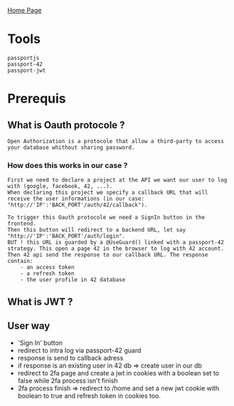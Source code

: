 [Home Page](./00_Documentation.md)

# Tools
	passportjs
	passport-42
	passport-jwt

# Prerequis
##	What is Oauth protocole ?
	Open Authorization is a protocole that allow a third-party to access your database whithout sharing password.
###	How does this works in our case ?
	First we need to declare a project at the API we want our user to log with (google, facebook, 42, ...).
	When declaring this project we specify a callback URL that will receive the user informations (in our case: "http://'IP':'BACK_PORT'/auth/42/callback").

	To trigger this Oauth protocole we need a SignIn button in the frontend.
	Then this button will redirect to a backend URL, let say "http://'IP':'BACK_PORT'/auth/login".
	BUT ! this URL is guarded by a @UseGuard() linked with a passport-42 strategy. This open a page 42 in the browser to log with 42 account. Then 42 api send the response to our callback URL. The response contain:
		- an access token
		- a refresh token
		- the user profile in 42 database

##	What is JWT ?

## User way
- 'Sign In' button
- redirect to intra log via passport-42 guard
- response is send to callback adress
- if response is an existing user in 42 db => create user in our db
- redirect to 2fa page and create a jwt in cookies with a boolean set to false while 2fa process isn't finish
- 2fa process finish => redirect to /home and set a new jwt cookie with boolean to true and refresh token in cookies too.